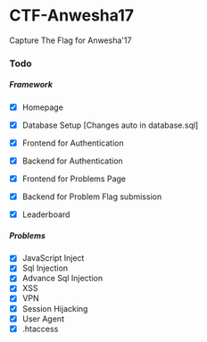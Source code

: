 # CTF-Anwesha17
Capture The Flag for Anwesha'17

### Todo

##### Framework

- [X] Homepage
- [X] Database Setup [Changes auto in database.sql]
- [X] Frontend for Authentication
- [X] Backend for Authentication
- [X] Frontend for Problems Page
- [X] Backend for Problem Flag submission
- [X] Leaderboard


##### Problems


- [X] JavaScript Inject
- [X] Sql Injection
- [X] Advance Sql Injection
- [X] XSS
- [X] VPN
- [X] Session Hijacking
- [X] User Agent
- [X] .htaccess
